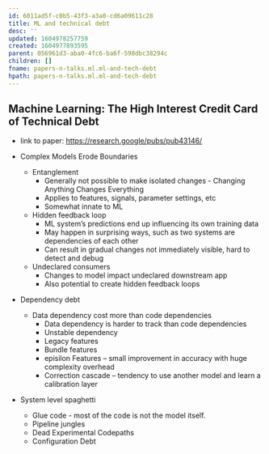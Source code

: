 ```yaml
---
id: 6011ad5f-c0b5-43f3-a3a0-cd6a09611c28
title: ML and technical debt
desc: ''
updated: 1604978257759
created: 1604977893595
parent: 056961d3-aba0-4fc6-ba6f-598dbc38294c
children: []
fname: papers-n-talks.ml.ml-and-tech-debt
hpath: papers-n-talks.ml.ml-and-tech-debt
---
```

## Machine Learning: The High Interest Credit Card of Technical Debt

- link to paper: <https://research.google/pubs/pub43146/>

- Complex Models Erode Boundaries
  - Entanglement
    - Generally not possible to make isolated changes - Changing Anything Changes Everything 
    - Applies to features, signals, parameter settings, etc
    - Somewhat innate to ML 
  - Hidden feedback loop 
    - ML system’s predictions end up influencing its own training data
    - May happen in surprising ways, such as two systems are dependencies of each other 
    - Can result in gradual changes not immediately visible, hard to detect and debug 
  - Undeclared consumers 
    - Changes to model impact undeclared downstream app 
    - Also potential to create hidden feedback loops 

- Dependency debt
  - Data dependency cost more than code dependencies 
    - Data dependency is harder to track than code dependencies 
    - Unstable dependency
    - Legacy features
    - Bundle features
    - episilon Features – small improvement in accuracy with huge complexity overhead
    - Correction cascade – tendency to use another model and learn a calibration layer

- System level spaghetti
  - Glue code - most of the code is not the model itself. 
  - Pipeline jungles
  - Dead Experimental Codepaths 
  - Configuration Debt 

